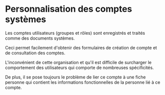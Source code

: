 # Personnalisation des comptes systèmes

Les comptes utilisateurs (groupes et rôles) sont enregistrés et traités comme
des documents systèmes.

Ceci permet facilement d'obtenir des formulaires de création de compte et de
consultation des comptes.

L'inconvénient de cette organisation et qu'il est difficile de surcharger le
comportement des utilisateurs qui comporte de nombreuses spécificités.

De plus, il se pose toujours le problème de lier ce compte à une fiche personne
qui contient les informations fonctionnelles de la personne lié à ce compte.


